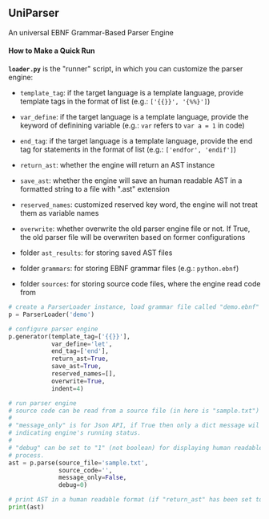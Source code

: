 ## UniParser

An universal EBNF Grammar-Based Parser Engine

#### How to Make a Quick Run
**`loader.py`** is the "runner" script, in which you can customize the parser engine:
- `template_tag`: if the target language is a template language, provide template tags in the format of list (e.g.: `['{{}}', '{%%}']`)
- `var_define`: if the target language is a template language, provide the keyword of definining variable (e.g.: `var` refers to `var a = 1` in code)
- `end_tag`: if the target language is a template language, provide the end tag for statements in the format of list (e.g.: `['endfor', 'endif']`)
- `return_ast`: whether the engine will return an AST instance
- `save_ast`: whether the engine will save an human readable AST in a formatted string to a file with ".ast" extension
- `reserved_names`: customized reserved key word, the engine will not treat them as variable names
- `overwrite`: whether overwrite the old parser engine file or not. If True, the old parser file will be overwriten based on former configurations

- folder `ast_results`: for storing saved AST files
- folder `grammars`: for storing EBNF grammar files (e.g.: `python.ebnf`)
- folder `sources`: for storing source code files, where the engine read code from

```python
# create a ParserLoader instance, load grammar file called "demo.ebnf" in folder "grammars"
p = ParserLoader('demo')

# configure parser engine
p.generator(template_tag=['{{}}'],
            var_define='let',
            end_tag=['end'],
            return_ast=True,
            save_ast=True,
            reserved_names=[],
            overwrite=True,
            indent=4)

# run parser engine
# source code can be read from a source file (in here is "sample.txt") or a string.
#
# "message_only" is for Json API, if True then only a dict message wil be returned, for
# indicating engine's running status.
#
# "debug" can be set to "1" (not boolean) for displaying human readable grammar matching
# process.
ast = p.parse(source_file='sample.txt',
              source_code='',
              message_only=False,
              debug=0)

# print AST in a human readable format (if "return_ast" has been set to True)
print(ast)
```
